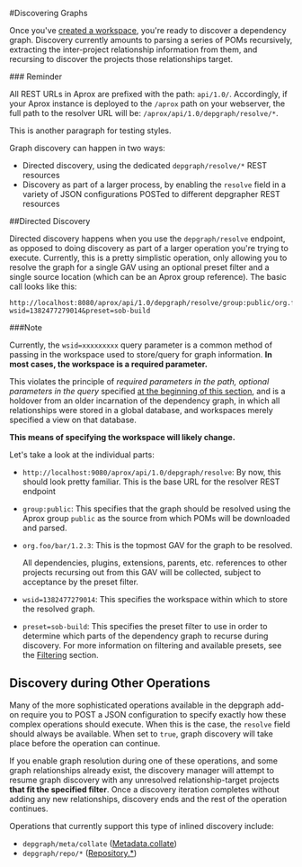 <!-- Freeki metadata. Do not remove this section!
TITLE: Discovering-Graphs
-->
#Discovering Graphs

Once you've [created a workspace](Workspaces#creating), you're ready to discover a dependency graph. Discovery currently amounts to parsing a series of POMs recursively, extracting the inter-project relationship information from them, and recursing to discover the projects those relationships target.

<div class="start-sidebar" id="sidebar1"/>
### Reminder

All REST URLs in Aprox are prefixed with the path: `api/1.0/`. Accordingly, if your Aprox instance is deployed to the `/aprox` path on your webserver, the full path to the resolver URL will be: `/aprox/api/1.0/depgraph/resolve/*`.

This is another paragraph for testing styles.
<div class="end-sidebar"/>

Graph discovery can happen in two ways:

- Directed discovery, using the dedicated `depgraph/resolve/*` REST resources
- Discovery as part of a larger process, by enabling the `resolve` field in a variety of JSON configurations POSTed to different depgrapher REST resources

##Directed Discovery

Directed discovery happens when you use the `depgraph/resolve` endpoint, as opposed to doing discovery as part of a larger operation you're trying to execute. Currently, this is a pretty simplistic operation, only allowing you to resolve the graph for a single GAV using an optional preset filter and a single source location (which can be an Aprox group reference). The basic call looks like this:

```
http://localhost:8080/aprox/api/1.0/depgraph/resolve/group:public/org.foo/bar/1.2.3?wsid=1382477279014&preset=sob-build
```

<div class="start-sidebar" id="sidebar2"/>
###Note

Currently, the `wsid=xxxxxxxxx` query parameter is a common method of passing in the workspace used to store/query for graph information. **In most cases, the workspace is a required parameter.** 

This violates the principle of *required parameters in the path, optional parameters in the query* specified [at the beginning of this section](Main#interface-patterns), and is a holdover from an older incarnation of the dependency graph, in which all relationships were stored in a global database, and workspaces merely specified a view on that database.

**This means of specifying the workspace will likely change.**
<div class="end-sidebar"/>

Let's take a look at the individual parts:

- `http://localhost:9080/aprox/api/1.0/depgraph/resolve`: By now, this should look pretty familiar. This is the base URL for the resolver REST endpoint

- `group:public`: This specifies that the graph should be resolved using the Aprox group `public` as the source from which POMs will be downloaded and parsed.

- `org.foo/bar/1.2.3`: This is the topmost GAV for the graph to be resolved. 

    All dependencies, plugins, extensions, parents, etc. references to other projects recursing out from this GAV will be collected, subject to acceptance by the preset filter.

- `wsid=1382477279014`: This specifies the workspace within which to store the resolved graph. 

- `preset=sob-build`: This specifies the preset filter to use in order to determine which parts of the dependency graph to recurse during discovery. For more information on filtering and available presets, see the [Filtering](Filtering) section.

## Discovery during Other Operations

Many of the more sophisticated operations available in the depgraph add-on require you to POST a JSON configuration to specify exactly how these complex operations should execute. When this is the case, the `resolve` field should always be available. When set to `true`, graph discovery will take place before the operation can continue.

If you enable graph resolution during one of these operations, and some graph relationships already exist, the discovery manager will attempt to resume graph discovery with any unresolved relationship-target projects **that fit the specified filter**. Once a discovery iteration completes without adding any new relationships, discovery ends and the rest of the operation continues.

Operations that currently support this type of inlined discovery include:

- `depgraph/meta/collate` ([Metadata.collate](Metadata#collate))
- `depgraph/repo/*` ([Repository.*](Repository))

